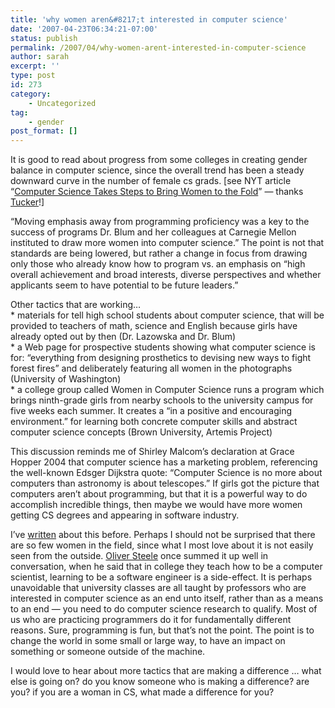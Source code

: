 ```yaml
---
title: 'why women aren&#8217;t interested in computer science'
date: '2007-04-23T06:34:21-07:00'
status: publish
permalink: /2007/04/why-women-arent-interested-in-computer-science
author: sarah
excerpt: ''
type: post
id: 273
category:
    - Uncategorized
tag:
    - gender
post_format: []
---
```

It is good to read about progress from some colleges in creating gender balance in computer science, since the overall trend has been a steady downward curve in the number of female cs grads. \[see NYT article “[Computer Science Takes Steps to Bring Women to the Fold](http://)” — thanks [Tucker](http://pt.withy.org/ptalk/)!\]

“Moving emphasis away from programming proficiency was a key to the success of programs Dr. Blum and her colleagues at Carnegie Mellon instituted to draw more women into computer science.” The point is not that standards are being lowered, but rather a change in focus from drawing only those who already know how to program vs. an emphasis on “high overall achievement and broad interests, diverse perspectives and whether applicants seem to have potential to be future leaders.”

Other tactics that are working…  
\* materials for tell high school students about computer science, that will be provided to teachers of math, science and English because girls have already opted out by then (Dr. Lazowska and Dr. Blum)  
\* a Web page for prospective students showing what computer science is for: “everything from designing prosthetics to devising new ways to fight forest fires” and deliberately featuring all women in the photographs (University of Washington)  
\* a college group called Women in Computer Science runs a program which brings ninth-grade girls from nearby schools to the university campus for five weeks each summer. It creates a “in a positive and encouraging environment.” for learning both concrete computer skills and abstract computer science concepts (Brown University, Artemis Project)

This discussion reminds me of Shirley Malcom’s declaration at Grace Hopper 2004 that computer science has a marketing problem, referencing the well-known Edsger Dijkstra quote: “Computer Science is no more about computers than astronomy is about telescopes.” If girls got the picture that computers aren’t about programming, but that it is a powerful way to do accomplish incredible things, then maybe we would have more women getting CS degrees and appearing in software industry.

I’ve [written](https://www.ultrasaurus.com/sarahblog/archives/000212.html) about this before. Perhaps I should not be surprised that there are so few women in the field, since what I most love about it is not easily seen from the outside. [Oliver Steele](http://osteele.com/blog/) once summed it up well in conversation, when he said that in college they teach how to be a computer scientist, learning to be a software engineer is a side-effect. It is perhaps unavoidable that university classes are all taught by professors who are interested in computer science as an end unto itself, rather than as a means to an end — you need to do computer science research to qualify. Most of us who are practicing programmers do it for fundamentally different reasons. Sure, programming is fun, but that’s not the point. The point is to change the world in some small or large way, to have an impact on something or someone outside of the machine.

I would love to hear about more tactics that are making a difference … what else is going on? do you know someone who is making a difference? are you? if you are a woman in CS, what made a difference for you?